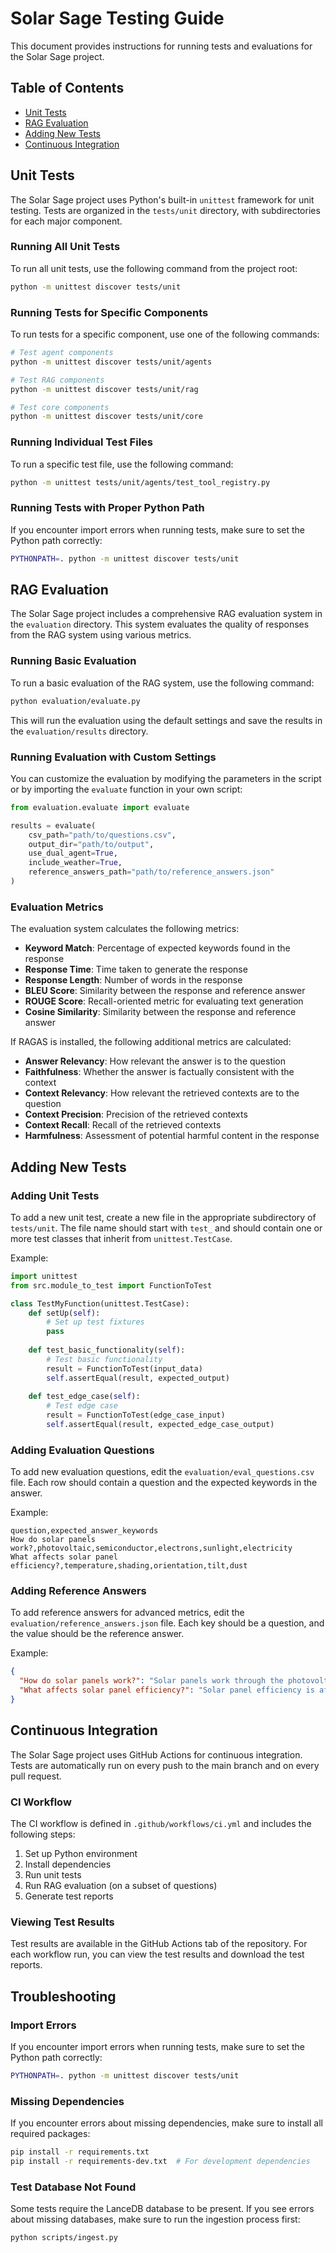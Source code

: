 # Solar Sage Testing Guide

This document provides instructions for running tests and evaluations for the Solar Sage project.

## Table of Contents

- [Unit Tests](#unit-tests)
- [RAG Evaluation](#rag-evaluation)
- [Adding New Tests](#adding-new-tests)
- [Continuous Integration](#continuous-integration)

## Unit Tests

The Solar Sage project uses Python's built-in `unittest` framework for unit testing. Tests are organized in the `tests/unit` directory, with subdirectories for each major component.

### Running All Unit Tests

To run all unit tests, use the following command from the project root:

```bash
python -m unittest discover tests/unit
```

### Running Tests for Specific Components

To run tests for a specific component, use one of the following commands:

```bash
# Test agent components
python -m unittest discover tests/unit/agents

# Test RAG components
python -m unittest discover tests/unit/rag

# Test core components
python -m unittest discover tests/unit/core
```

### Running Individual Test Files

To run a specific test file, use the following command:

```bash
python -m unittest tests/unit/agents/test_tool_registry.py
```

### Running Tests with Proper Python Path

If you encounter import errors when running tests, make sure to set the Python path correctly:

```bash
PYTHONPATH=. python -m unittest discover tests/unit
```

## RAG Evaluation

The Solar Sage project includes a comprehensive RAG evaluation system in the `evaluation` directory. This system evaluates the quality of responses from the RAG system using various metrics.

### Running Basic Evaluation

To run a basic evaluation of the RAG system, use the following command:

```bash
python evaluation/evaluate.py
```

This will run the evaluation using the default settings and save the results in the `evaluation/results` directory.

### Running Evaluation with Custom Settings

You can customize the evaluation by modifying the parameters in the script or by importing the `evaluate` function in your own script:

```python
from evaluation.evaluate import evaluate

results = evaluate(
    csv_path="path/to/questions.csv",
    output_dir="path/to/output",
    use_dual_agent=True,
    include_weather=True,
    reference_answers_path="path/to/reference_answers.json"
)
```

### Evaluation Metrics

The evaluation system calculates the following metrics:

- **Keyword Match**: Percentage of expected keywords found in the response
- **Response Time**: Time taken to generate the response
- **Response Length**: Number of words in the response
- **BLEU Score**: Similarity between the response and reference answer
- **ROUGE Score**: Recall-oriented metric for evaluating text generation
- **Cosine Similarity**: Similarity between the response and reference answer

If RAGAS is installed, the following additional metrics are calculated:

- **Answer Relevancy**: How relevant the answer is to the question
- **Faithfulness**: Whether the answer is factually consistent with the context
- **Context Relevancy**: How relevant the retrieved contexts are to the question
- **Context Precision**: Precision of the retrieved contexts
- **Context Recall**: Recall of the retrieved contexts
- **Harmfulness**: Assessment of potential harmful content in the response

## Adding New Tests

### Adding Unit Tests

To add a new unit test, create a new file in the appropriate subdirectory of `tests/unit`. The file name should start with `test_` and should contain one or more test classes that inherit from `unittest.TestCase`.

Example:

```python
import unittest
from src.module_to_test import FunctionToTest

class TestMyFunction(unittest.TestCase):
    def setUp(self):
        # Set up test fixtures
        pass
        
    def test_basic_functionality(self):
        # Test basic functionality
        result = FunctionToTest(input_data)
        self.assertEqual(result, expected_output)
        
    def test_edge_case(self):
        # Test edge case
        result = FunctionToTest(edge_case_input)
        self.assertEqual(result, expected_edge_case_output)
```

### Adding Evaluation Questions

To add new evaluation questions, edit the `evaluation/eval_questions.csv` file. Each row should contain a question and the expected keywords in the answer.

Example:

```csv
question,expected_answer_keywords
How do solar panels work?,photovoltaic,semiconductor,electrons,sunlight,electricity
What affects solar panel efficiency?,temperature,shading,orientation,tilt,dust
```

### Adding Reference Answers

To add reference answers for advanced metrics, edit the `evaluation/reference_answers.json` file. Each key should be a question, and the value should be the reference answer.

Example:

```json
{
  "How do solar panels work?": "Solar panels work through the photovoltaic effect, where sunlight is converted into electricity by semiconductor materials. When sunlight hits the solar cells, it excites electrons, creating an electric current.",
  "What affects solar panel efficiency?": "Solar panel efficiency is affected by several factors including temperature, shading, orientation, tilt angle, and dust or dirt accumulation. Higher temperatures can reduce efficiency, while optimal orientation and tilt maximize sunlight exposure."
}
```

## Continuous Integration

The Solar Sage project uses GitHub Actions for continuous integration. Tests are automatically run on every push to the main branch and on every pull request.

### CI Workflow

The CI workflow is defined in `.github/workflows/ci.yml` and includes the following steps:

1. Set up Python environment
2. Install dependencies
3. Run unit tests
4. Run RAG evaluation (on a subset of questions)
5. Generate test reports

### Viewing Test Results

Test results are available in the GitHub Actions tab of the repository. For each workflow run, you can view the test results and download the test reports.

## Troubleshooting

### Import Errors

If you encounter import errors when running tests, make sure to set the Python path correctly:

```bash
PYTHONPATH=. python -m unittest discover tests/unit
```

### Missing Dependencies

If you encounter errors about missing dependencies, make sure to install all required packages:

```bash
pip install -r requirements.txt
pip install -r requirements-dev.txt  # For development dependencies
```

### Test Database Not Found

Some tests require the LanceDB database to be present. If you see errors about missing databases, make sure to run the ingestion process first:

```bash
python scripts/ingest.py
```
